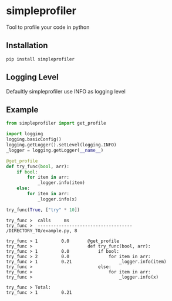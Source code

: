 # simpleprofiler
Tool to profile your code in python

## Installation

`pip install simpleprofiler`

## Logging Level

Defaultly simpleprofiler use INFO as logging level

## Example

```python
from simpleprofiler import get_profile

import logging
logging.basicConfig()
logging.getLogger().setLevel(logging.INFO)
_logger = logging.getLogger(__name__)

@get_profile
def try_func(bool, arr):
    if bool:
        for item in arr:
            _logger.info(item)
    else:
        for item in arr:
            _logger.info(x)

try_func(True, ["try" * 10])
```

```
try_func >  calls     ms
try_func >  ------------------------------------ /DIRECTORY_TO/example.py, 8

try_func > 1         0.0       @get_profile
try_func >                     def try_func(bool, arr):
try_func > 1         0.0           if bool:
try_func > 2         0.0               for item in arr:
try_func > 1         0.21                  _logger.info(item)
try_func >                         else:
try_func >                             for item in arr:
try_func >                                 _logger.info(x)

try_func > Total:
try_func > 1         0.21  
```